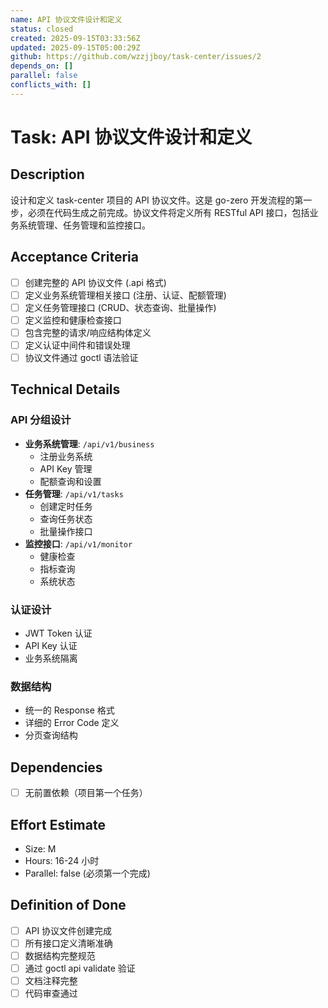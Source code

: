 ```yaml
---
name: API 协议文件设计和定义
status: closed
created: 2025-09-15T03:33:56Z
updated: 2025-09-15T05:00:29Z
github: https://github.com/wzzjjboy/task-center/issues/2
depends_on: []
parallel: false
conflicts_with: []
---
```


# Task: API 协议文件设计和定义

## Description
设计和定义 task-center 项目的 API 协议文件。这是 go-zero 开发流程的第一步，必须在代码生成之前完成。协议文件将定义所有 RESTful API 接口，包括业务系统管理、任务管理和监控接口。

## Acceptance Criteria
- [ ] 创建完整的 API 协议文件 (.api 格式)
- [ ] 定义业务系统管理相关接口 (注册、认证、配额管理)
- [ ] 定义任务管理接口 (CRUD、状态查询、批量操作)
- [ ] 定义监控和健康检查接口
- [ ] 包含完整的请求/响应结构体定义
- [ ] 定义认证中间件和错误处理
- [ ] 协议文件通过 goctl 语法验证

## Technical Details
### API 分组设计
- **业务系统管理**: `/api/v1/business`
  - 注册业务系统
  - API Key 管理
  - 配额查询和设置
- **任务管理**: `/api/v1/tasks`
  - 创建定时任务
  - 查询任务状态
  - 批量操作接口
- **监控接口**: `/api/v1/monitor`
  - 健康检查
  - 指标查询
  - 系统状态

### 认证设计
- JWT Token 认证
- API Key 认证
- 业务系统隔离

### 数据结构
- 统一的 Response 格式
- 详细的 Error Code 定义
- 分页查询结构

## Dependencies
- [ ] 无前置依赖（项目第一个任务）

## Effort Estimate
- Size: M
- Hours: 16-24 小时
- Parallel: false (必须第一个完成)

## Definition of Done
- [ ] API 协议文件创建完成
- [ ] 所有接口定义清晰准确
- [ ] 数据结构完整规范
- [ ] 通过 goctl api validate 验证
- [ ] 文档注释完整
- [ ] 代码审查通过
